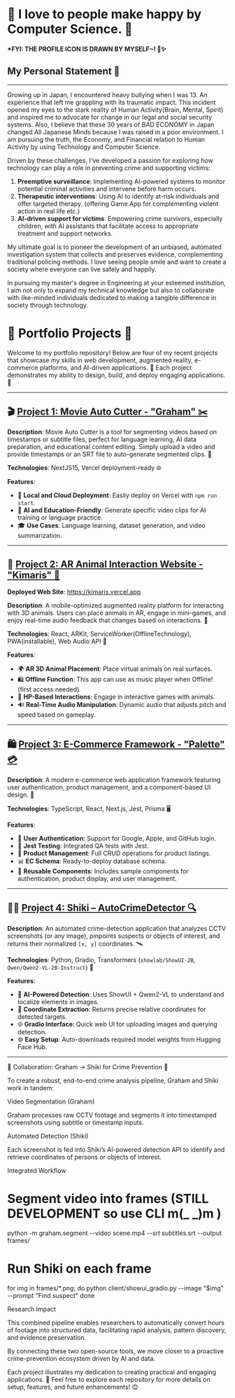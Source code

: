 # 🩷 I love to people make happy by Computer Science. 🩷 

#### *FYI: THE PROFILE ICON IS DRAWN BY MYSELF~! 🎨✨️

## My Personal Statement 👋
---
Growing up in Japan, I encountered heavy bullying when I was 13. An experience that left me grappling with its traumatic impact. This incident opened my eyes to the stark reality of Human Activity(Brain, Mental, Spirit) and inspired me to advocate for change in our legal and social security systems. Also, I believe that these 30 years of BAD ECONOMY in Japan changed All Japanese Minds because I was raised in a poor environment. I am pursuing the truth, the Economy, and Financial relation to Human Activity by using Technology and Computer Science.

Driven by these challenges, I've developed a passion for exploring how technology can play a role in preventing crime and supporting victims:

1. **Preemptive surveillance**: Implementing AI-powered systems to monitor potential criminal activities and intervene before harm occurs.  
2. **Therapeutic interventions**: Using AI to identify at-risk individuals and offer targeted therapy. (offering Game App for complementing violent action in real life etc.)  
3. **AI-driven support for victims**: Empowering crime survivors, especially children, with AI assistants that facilitate access to appropriate treatment and support networks.

My ultimate goal is to pioneer the development of an unbiased, automated investigation system that collects and preserves evidence, complementing traditional policing methods. I love seeing people smile and want to create a society where everyone can live safely and happily.

In pursuing my master's degree in Engineering at your esteemed institution, I aim not only to expand my technical knowledge but also to collaborate with like-minded individuals dedicated to making a tangible difference in society through technology.


# 🌟 Portfolio Projects 🌟

Welcome to my portfolio repository! Below are four of my recent projects that showcase my skills in web development, augmented reality, e-commerce platforms, and AI-driven applications. 🎉 Each project demonstrates my ability to design, build, and deploy engaging applications. 🚀

---

## 🎬 [Project 1: Movie Auto Cutter - "Graham" ✂️](https://github.com/54yd/graham)

**Description**: Movie Auto Cutter is a tool for segmenting videos based on timestamps or subtitle files, perfect for language learning, AI data preparation, and educational content editing. Simply upload a video and provide timestamps or an SRT file to auto-generate segmented clips. 🎥

**Technologies**: NextJS15, Vercel deployment-ready 🌐

**Features**:
- 📂 **Local and Cloud Deployment**: Easily deploy on Vercel with `npm run start`.  
- 🤖 **AI and Education-Friendly**: Generate specific video clips for AI training or language practice.  
- 🎓 **Use Cases**: Language learning, dataset generation, and video summarization.

---

## 🐾 [Project 2: AR Animal Interaction Website - "Kimaris" 🦁](https://github.com/54yd/kimaris)

**Deployed Web Site**: https://kimaris.vercel.app

**Description**: A mobile-optimized augmented reality platform for interacting with 3D animals. Users can place animals in AR, engage in mini-games, and enjoy real-time audio feedback that changes based on interactions. 📱

**Technologies**: React, ARKit, ServiceWorker(OfflineTechnology), PWA(installable), Web Audio API 📳

**Features**:
- 🌍 **AR 3D Animal Placement**: Place virtual animals on real surfaces.  
- 🛍️ **Offline Function**: This app can use as music player when Offline! (first access needed)  
- 🧡 **HP-Based Interactions**: Engage in interactive games with animals.  
- 🔊 **Real-Time Audio Manipulation**: Dynamic audio that adjusts pitch and speed based on gameplay.

---

## 🛍️ [Project 3: E-Commerce Framework - "Palette" 💳](https://github.com/54yd/palette)

**Description**: A modern e-commerce web application framework featuring user authentication, product management, and a component-based UI design. 🛒

**Technologies**: TypeScript, React, Next.js, Jest, Prisma 🖥️

**Features**:
- 🔐 **User Authentication**: Support for Google, Apple, and GitHub login.  
- 🧪 **Jest Testing**: Integrated QA tests with Jest.  
- 👥 **Product Management**: Full CRUD operations for product listings.  
- 📊 **EC Schema**: Ready-to-deploy database schema.  
- 🧩 **Reusable Components**: Includes sample components for authentication, product display, and user management.

---

## 🕵️‍♂️ [Project 4: Shiki – AutoCrimeDetector 🔍](https://github.com/54yd/shiki)

**Description**: An automated crime-detection application that analyzes CCTV screenshots (or any image), pinpoints suspects or objects of interest, and returns their normalized `[x, y]` coordinates. 🛰️

**Technologies**: Python, Gradio, Transformers (`showlab/ShowUI-2B`, `Qwen/Qwen2-VL-2B-Instruct`) 🤖

**Features**:
- 🤖 **AI-Powered Detection**: Uses ShowUI + Qwen2-VL to understand and localize elements in images.  
- 🎯 **Coordinate Extraction**: Returns precise relative coordinates for detected targets.  
- 🌐 **Gradio Interface**: Quick web UI for uploading images and querying detection.  
- ⚙️ **Easy Setup**: Auto-downloads required model weights from Hugging Face Hub.

---


🚨 Collaboration: Graham → Shiki for Crime Prevention 🚨

To create a robust, end-to-end crime analysis pipeline, Graham and Shiki work in tandem:

Video Segmentation (Graham)

Graham processes raw CCTV footage and segments it into timestamped screenshots using subtitle or timestamp inputs.

Automated Detection (Shiki)

Each screenshot is fed into Shiki’s AI-powered detection API to identify and retrieve coordinates of persons or objects of interest.

Integrated Workflow

# Segment video into frames (STILL DEVELOPMENT so use CLI m(_ _)m )
python -m graham.segment --video scene.mp4 --srt subtitles.srt --output frames/

# Run Shiki on each frame
for img in frames/*.png; do
  python client/showui_gradio.py --image "$img" --prompt "Find suspect"
done

Research Impact

This combined pipeline enables researchers to automatically convert hours of footage into structured data, facilitating rapid analysis, pattern discovery, and evidence preservation.

By connecting these two open-source tools, we move closer to a proactive crime-prevention ecosystem driven by AI and data.





Each project illustrates my dedication to creating practical and engaging applications. 🌈 Feel free to explore each repository for more details on setup, features, and future enhancements! 😊
